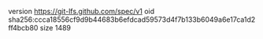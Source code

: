 version https://git-lfs.github.com/spec/v1
oid sha256:ccca18556cf9d9b44683b6efdcad59573d4f7b133b6049a6e17ca1d2ff4bcb80
size 1489
